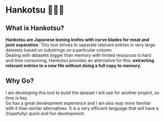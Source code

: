 # Hankotsu 🦫🔪📃
## What is Hankotsu?
**__Hankotsu__ are Japanese boning knifes with curve blades for meat and joint separation.** This tool strives to separate relevant entries in very large datasets based on substrings on a particular column.\
Dealing with datasets bigger than memory with limited resources is hard and time consuming, Hankotsu provides an alternative for this: **extracting relevant entries to a new file without doing a full copy to memory.**
## Why Go?
I am developing this tool to build the dataset I will use for another project, so time is key.\
Go has a great development experience and I am also way more familiar with it than similar alternatives. It is a very efficient language that will have a (hopefully) quick and fun development.